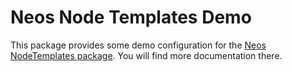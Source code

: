 # Neos Node Templates Demo

This package provides some demo configuration for the 
[Neos NodeTemplates package](https://github.com/mindscreen/neos-nodetemplates-demo). 
You will find more documentation there.